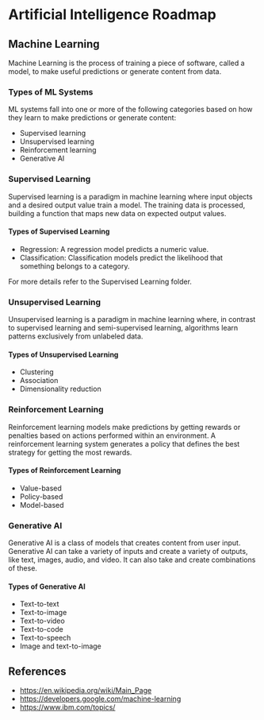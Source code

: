# Artificial Intelligence Roadmap

## Machine Learning
Machine Learning is the process of training a piece of software, called a model, to make useful predictions or generate content from data.

### Types of ML Systems
ML systems fall into one or more of the following categories based on how they learn to make predictions or generate content:

- Supervised learning
- Unsupervised learning
- Reinforcement learning
- Generative AI

### Supervised Learning
Supervised learning is a paradigm in machine learning where input objects and a desired output value train a model. The training data is processed, building a function that maps new data on expected output values.

#### Types of Supervised Learning
- Regression: A regression model predicts a numeric value.
- Classification: Classification models predict the likelihood that something belongs to a category.

For more details refer to the Supervised Learning folder.

### Unsupervised Learning
Unsupervised learning is a paradigm in machine learning where, in contrast to supervised learning and semi-supervised learning, algorithms learn patterns exclusively from unlabeled data.

#### Types of Unsupervised Learning
- Clustering
- Association
- Dimensionality reduction

### Reinforcement Learning
Reinforcement learning models make predictions by getting rewards or penalties based on actions performed within an environment. A reinforcement learning system generates a policy that defines the best strategy for getting the most rewards.

#### Types of Reinforcement Learning
- Value-based
- Policy-based
- Model-based

### Generative AI
Generative AI is a class of models that creates content from user input. Generative AI can take a variety of inputs and create a variety of outputs, like text, images, audio, and video. It can also take and create combinations of these.

#### Types of Generative AI
- Text-to-text
- Text-to-image
- Text-to-video
- Text-to-code
- Text-to-speech
- Image and text-to-image

## References
- https://en.wikipedia.org/wiki/Main_Page
- https://developers.google.com/machine-learning
- https://www.ibm.com/topics/
